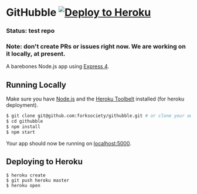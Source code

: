 # GitHubble [![Deploy to Heroku](https://www.herokucdn.com/deploy/button.png)](https://heroku.com/deploy)

### Status: test repo
### Note: don't create PRs or issues right now. We are working on it locally, at present.

A barebones Node.js app using [Express 4](http://expressjs.com/).


## Running Locally

Make sure you have [Node.js](http://nodejs.org/) and the [Heroku Toolbelt](https://toolbelt.heroku.com/) installed (for heroku deployment).

```sh
$ git clone git@github.com:forksociety/githubble.git # or clone your own fork
$ cd githubble
$ npm install
$ npm start
```

Your app should now be running on [localhost:5000](http://localhost:5000/).

## Deploying to Heroku

```
$ heroku create
$ git push heroku master
$ heroku open
```
